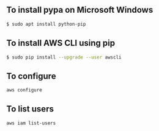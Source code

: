 ## To install pypa on Microsoft Windows
```bash
$ sudo apt install python-pip
```

## To install AWS CLI using pip
```bash
$ sudo pip install --upgrade --user awscli
```

## To configure
```bash
aws configure
```

## To list users
```bash
aws iam list-users
```